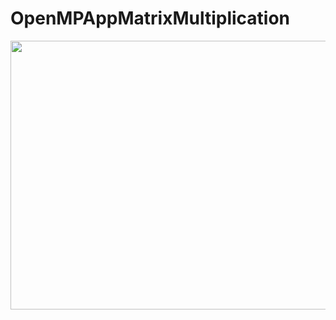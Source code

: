 # OpenMPAppMatrixMultiplication

<img src="https://github.com/Andrew-Garanin/OpenMPAppMatrixMultiplication/blob/master/Multiplication%20(OpenMP)%202500%D1%852500.png" width="700" height="430"/>
